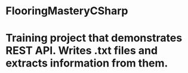 # FlooringMasteryCSharp
# Training project that demonstrates REST API. Writes .txt files and extracts information from them.
